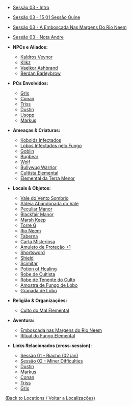 - [Sessão 03 - Intro](s03_-_sessao_03_-_intro.md)
- [Sessão 03 - 15 01 Sessão Guine](s03_-_sessao_03_-_15_01_sessao_guine.md)
- [Sessão 03 - A Emboscada Nas Margens Do Rio Neem](s03_-_sessao_03_-_a_emboscada_nas_margens_do_rio_neem.md)
- [Sessão 03 - Nota Andre](s03_-_sessao_03_-_nota_andre.md)

- **NPCs e Aliados:**
    - [Kaldros Veynor](kaldros_veynor.md)
    - [Klikz](klikz.md)
    - [Vaelkor Ashbrand](vaelkor_ashbrand.md)
    - [Berdan Barleybrow](berdan_barleybrow.md)

- **PCs Envolvidos:**
    - [Grix](grix.md)
    - [Conan](conan.md)
    - [Triss](triss.md)
    - [Dustin](pc_dustin..md)
    - [Usopp](usopp.md)
    - [Markus](markus.md)

- **Ameaças & Criaturas:**
    - [Kobolds Infectados](kobolds_infectados.md)
    - [Lobos Infectados pelo Fungo](lobos_infectados.md)
    - [Goblin](goblin.md)
    - [Bugbear](bugbear.md)
    - [Wolf](wolf.md)
    - [Bullywug Warrior](bullywug_warrior.md)
    - [Cultista Elemental](cultista_elemental.md)
    - [Elemental da Terra Menor](elemental_da_terra_menor.md)

- **Locais & Objetos:**
    - [Vale do Vento Sombrio](vale_do_vento_sombrio.md)
    - [Aldeia Abandonada do Vale](aldeia_abandonada.md)
    - [Peculiar Manor](peculiar_manor.md)
    - [Blackfair Manor](blackfair_manor.md)
    - [Marsh Keep](marsh_keep.md)
    - [Torre G](torre_g.md)
    - [Rio Neem](rio_neem.md)
    - [Taberna](taberna.md)
    - [Carta Misteriosa](carta_misteriosa.md)
    - [Amuleto de Proteção +1](amuleto_de_protecao_+1.md)
    - [Shortsword](shortsword.md)
    - [Shield](shield.md)
    - [Scimitar](scimitar.md)
    - [Potion of Healing](potion_of_healing.md)
    - [Robe de Cultista](robe_de_cultista.md)
    - [Robe de Tenente do Culto](robe_de_tenente_do_culto.md)
    - [Amostra de Fungo de Lobo](amostra_fungo_lobo.md)
    - [Granada de Lobo](granada_de_lobo.md)

- **Religião & Organizações:**
    - [Culto do Mal Elemental](culto_elemental.md)

- **Aventura:**
    - [Emboscada nas Margens do Rio Neem](emboscada_no_rio_neem.md)
    - [Ritual do Fungo Elemental](ritual_do_fungo.md)

- **Links Relacionados (cross-session):**
    - [Sessão 01 - Riacho (02 jan)](s01_-_sessao_01_-_riacho_(02-jan).md)
    - [Sessão 02 - Miner Difficulties](s02_-_sessao_02_-_miner_difficulties.md)
    - [Dustin](pc_dustin..md)
    - [Markus](markus.md)
    - [Conan](conan.md)
    - [Triss](triss.md)
    - [Grix](grix.md)
	
[(Back to Locations / Voltar a Localizações)](localizacoes.md)

















